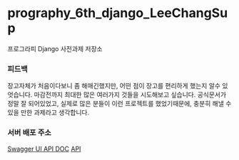 # prography_6th_django_LeeChangSup
프로그라피 Django 사전과제 저장소

### 피드백

장고자체가 처음이다보니 좀 해매긴했지만, 어떤 점이 장고를 편리하게 했는지 알수 있엇습니다. 마감전까지 최대한 많은 여러가지 것들을 시도해보고 싶습니다.
공식문서가 정말 잘 되어있었고, 실제로 많은 분들이 이런 프로젝트를 했었기때문에, 충분히 해낼 수 있을 만한 과제라고 생각합니다.


### 서버 배포 주소
[Swagger UI API DOC](http://34.84.16.250:8000/api/doc)
[API](http://34.84.16.250:8000/api/v1/)
